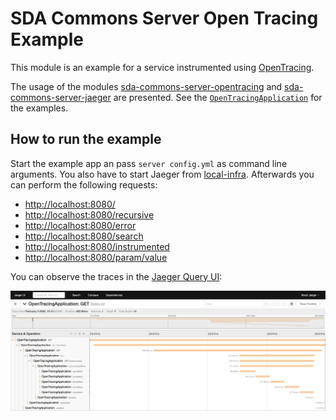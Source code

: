 # SDA Commons Server Open Tracing Example

This module is an example for a service instrumented using [OpenTracing](https://opentracing.io/).

The usage of the modules [sda-commons-server-opentracing](../sda-commons-server-opentracing/README.md) and [sda-commons-server-jaeger](../sda-commons-server-jaeger/README.md) are presented. 
See the [`OpenTracingApplication`](./src/main/java/org/sdase/commons/server/opentracing/example/OpenTracingApplication.java) for the examples.

## How to run the example

Start the example app an pass `server config.yml` as command line arguments.
You also have to start Jaeger from [local-infra](https://github.com/SDA-SE/local-infra).
Afterwards you can perform the following requests:

- [http://localhost:8080/](http://localhost:8080/)
- [http://localhost:8080/recursive](http://localhost:8080/recursive)
- [http://localhost:8080/error](http://localhost:8080/error)
- [http://localhost:8080/search](http://localhost:8080/search)
- [http://localhost:8080/instrumented](http://localhost:8080/instrumented)
- [http://localhost:8080/param/value](http://localhost:8080/param/value)

You can observe the traces in the [Jaeger Query UI](http://localhost:16686/):

![Jaeger Query UI](jaeger-query-ui.png)
